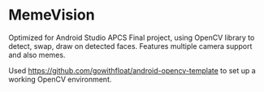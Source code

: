 # MemeVision
Optimized for Android Studio
APCS Final project, using OpenCV library to detect, swap, draw on detected faces. Features multiple camera support and also memes.  

Used https://github.com/gowithfloat/android-opencv-template to set up a working OpenCV environment.
